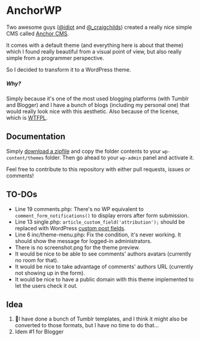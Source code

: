 # AnchorWP

Two awesome guys ([@idiot](http://twitter.com/idiot) and [@_craigchilds](http://twitter.com/_craigchilds)) created a really nice simple CMS called [Anchor CMS](https://github.com/anchorcms/anchor-cms).

It comes with a default theme (and everything here is about that theme) which I found really beautiful from a visual point of view, but also really simple from a programmer perspective.

So I decided to transform it to a WordPress theme.

##### Why?
Simply because it's one of the most used blogging platforms (with Tumblr and Blogger) and I have a bunch of blogs (including my personal one) that would really look nice with this aesthetic. Also because of the license, which is [WTFPL](http://sam.zoy.org/wtfpl/COPYING).

## Documentation
Simply [download a zipfile](https://github.com/tomasdev/AnchorWP/zipball/master) and copy the folder contents to your `wp-content/themes` folder. Then go ahead to your `wp-admin` panel and activate it.

Feel free to contribute to this repository with either pull requests, issues or comments!

## TO-DOs
* Line 19 comments.php: There's no WP equivalent to `comment_form_notifications()` to display errors after form submission.
* Line 13 single.php: `article_custom_field('attribution');` should be replaced with WordPress [custom post fields](http://codex.wordpress.org/Custom_Fields).
* Line 6 inc/theme-menu.php: Fix the condition, it's never working. It should show the message for logged-in administrators.
* There is no screenshot.png for the theme preview.
* It would be nice to be able to see comments' authors avatars (currently no room for that).
* It would be nice to take advantage of comments' authors URL (currently not showing up in the form).
* It would be nice to have a public domain with this theme implemented to let the users check it out.

## Idea
1. I have done a bunch of Tumblr templates, and I think it might also be converted to those formats, but I have no time to do that…
2. Idem #1 for Blogger